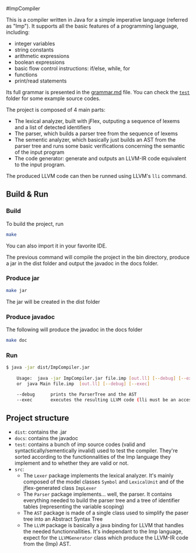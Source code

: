 #ImpCompiler

This is a compiler written in Java for a simple imperative language (referred as "Imp"). It supports all the basic features of a programming language, including: 

- integer variables
- string constants
- arithmetic expressions
- boolean expressions
- basic flow control instructions: if/else, while, for
- functions
- print/read statements

Its full grammar is presented in the [grammar.md](grammar.md) file. You can check the [`test`](test) folder for some example source codes.

The project is composed of 4 main parts: 
- The lexical analyzer, built with jFlex, outputing a sequence of lexems and a list of detected identifiers
- The parser, which builds a parser tree from the sequence of lexems
- The sementic analyzer, which basically just builds an AST from the parser tree and runs some basic verifications concerning the semantic of the input program
- The code generator: generate and outputs an LLVM-IR code equivalent to the input program.

The produced LLVM code can then be runned using LLVM's `lli` command.

## Build & Run

### Build
To build the project, run
```sh
make 
```

You can also import it in your favorite IDE.

The previous command will compile the project in the bin directory, produce a jar in the dist folder and output the javadoc in the docs folder.

### Produce jar

```sh
make jar
```

The jar will be created in the dist folder

### Produce javadoc

The following will produce the javadoc in the docs folder

```sh
make doc
```

### Run

```sh
$ java -jar dist/ImpCompiler.jar 
	
	Usage:  java -jar ImpCompiler.jar file.imp [out.ll] [--debug] [--exec]
	or	java Main file.imp  [out.ll] [--debug] [--exec]

	--debug		 prints the ParserTree and the AST
	--exec		 executes the resulting LLVM code (lli must be an accessible command)

```

## Project structure

- `dist`: contains the .jar
- `docs`: contains the javadoc
- `test`: contains a bunch of imp source codes (valid and syntactically/sementically invalid) used to test the compiler. They're sorted according to the functionnalities of the Imp language they implement and to whether they are valid or not.
- `src`:
	- The `Lexer` package implements the lexical analyzer. It's mainly composed of the model classes `Symbol` and `LexicalUnit` and of the jflex-generated class `ImpLexer`
	- The `Parser` package implements... well, the parser. It contains everything needed to build the parser tree and a tree of identifier tables (representing the variable scoping)
	- The `AST` package is made of a single class used to simplify the paser tree into an Abstract Syntax Tree
	- The `LLVM` package is basically a java binding for LLVM that handles the needed functionnallities. It's independant to the Imp language, expect for the `LLVMGenerator` class which produce the LLVM-IR code from the (Imp) AST.

